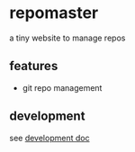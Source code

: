 # repomaster

a tiny website to manage repos

## features

- git repo management

## development

see [development doc](docs/development.md)

